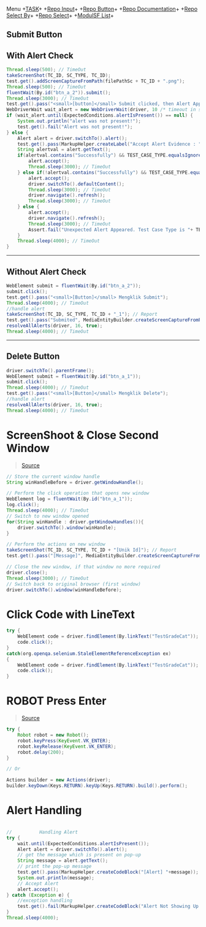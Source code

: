 Menu +[TASK](https://github.com/arshve/mardown/blob/master/Task.md)+ +[Repo Input](https://github.com/arshve/mardown/blob/master/Repo%20Input.md#Insert-Multiple-input-To-Right-Box)+ +[Repo Button](https://github.com/arshve/mardown/blob/master/Repo%20Button.md)+ +[Repo Documentation](https://github.com/arshve/mardown/blob/master/Repo%20Documentation.md)+ +[Repo Select By](https://github.com/arshve/mardown/blob/master/Repo%20Select%20By.md)+ +[Repo Select](https://github.com/arshve/mardown/blob/master/Repo%20Select.md)+ +[ModulSF List](https://github.com/arshve/mardown/blob/master/ModulSF6.md)+

## Submit Button

## With Alert Check

```JAVA
Thread.sleep(500); // TimeOut
takeScreenShot(TC_ID, SC_TYPE, TC_ID);
test.get().addScreenCaptureFromPath(filePathSc + TC_ID + ".png");
Thread.sleep(500); // TimeOut
fluentWait(By.id("btn_a_2")).submit();
Thread.sleep(3000); // TimeOut
test.get().pass("<small>[button]</small> Submit clicked, then Alert Appeared");
WebDriverWait wait_alert = new WebDriverWait(driver, 10 /* timeout in seconds */);
if (wait_alert.until(ExpectedConditions.alertIsPresent()) == null) {
    System.out.println("alert was not present!");
    test.get().fail("Alert was not present!");
} else {
    Alert alert = driver.switchTo().alert();
    test.get().pass(MarkupHelper.createLabel("Accept Alert Evidence : " + alert.getText(), ExtentColor.ORANGE));
    String alertval = alert.getText();
    if(alertval.contains("Successfully") && TEST_CASE_TYPE.equalsIgnoreCase("P")) {
        alert.accept();
        Thread.sleep(3000); // TimeOut
    } else if(!alertval.contains("Successfully") && TEST_CASE_TYPE.equalsIgnoreCase("N")) {
        alert.accept();
        driver.switchTo().defaultContent();
        Thread.sleep(3000); // TimeOut
        driver.navigate().refresh();
        Thread.sleep(3000); // TimeOut
    } else {
        alert.accept();
        driver.navigate().refresh();
        Thread.sleep(3000); // TimeOut
        Assert.fail("Unexpected Alert Appeared. Test Case Type is "+ TEST_CASE_TYPE + " , but alert text is " + alertval);
    }
    Thread.sleep(4000); // TimeOut
}
```

---

## Without Alert Check

```JAVA
WebElement submit = fluentWait(By.id("btn_a_2"));
submit.click();
test.get().pass("<small>[Button]</small> Mengklik Submit");
Thread.sleep(4000); // TimeOut
//handle alert
takeScreenShot(TC_ID, SC_TYPE, TC_ID + "_1"); // Report
test.get().pass("Submited", MediaEntityBuilder.createScreenCaptureFromPath(filePathSc + TC_ID + "_1.png").build());
resolveAllAlerts(driver, 16, true);
Thread.sleep(4000); // TimeOut
```

---

## Delete Button

```JAVA
driver.switchTo().parentFrame();
WebElement submit = fluentWait(By.id("btn_a_1"));
submit.click();
Thread.sleep(4000); // TimeOut
test.get().pass("<small>[Button]</small> Mengklik Delete");
//handle alert
resolveAllAlerts(driver, 16, true);
Thread.sleep(4000); // TimeOut
```

# ScreenShoot & Close Second Window

> [Source](https://stackoverflow.com/questions/9588827/how-to-switch-to-the-new-browser-window-which-opens-after-click-on-the-button)

```JAVA
// Store the current window handle
String winHandleBefore = driver.getWindowHandle();

// Perform the click operation that opens new window
WebElement log = fluentWait(By.id("btn_a_1"));
log.click();
Thread.sleep(4000); // TimeOut
// Switch to new window opened
for(String winHandle : driver.getWindowHandles()){
    driver.switchTo().window(winHandle);
}

// Perform the actions on new window
takeScreenShot(TC_ID, SC_TYPE, TC_ID + "[Unik Id]"); // Report
test.get().pass("[Message]", MediaEntityBuilder.createScreenCaptureFromPath(filePathSc + TC_ID + "[Unik Id].png").build());

// Close the new window, if that window no more required
driver.close();
Thread.sleep(3000); // TimeOut
// Switch back to original browser (first window)
driver.switchTo().window(winHandleBefore);
```

# Click Code with LineText

```JAVA
try {
    WebElement code = driver.findElement(By.linkText("TestGradeCat"));
    code.click();
}
catch(org.openqa.selenium.StaleElementReferenceException ex)
{
    WebElement code = driver.findElement(By.linkText("TestGradeCat"));
    code.click();
}
```

# ROBOT Press Enter

> [Source](https://stackoverflow.com/questions/23734691/how-to-press-enter-without-targeting-a-webelement)

```JAVA
try {
    Robot robot = new Robot();
    robot.keyPress(KeyEvent.VK_ENTER);
    robot.keyRelease(KeyEvent.VK_ENTER);
    robot.delay(200);
}

// Or

Actions builder = new Actions(driver);
builder.keyDown(Keys.RETURN).keyUp(Keys.RETURN).build().perform();

```

# Alert Handling

```JAVA

//			Handling Alert
try {
    wait.until(ExpectedConditions.alertIsPresent());
    Alert alert = driver.switchTo().alert();
    // get the message which is present on pop-up
    String message = alert.getText();
    // print the pop-up message
    test.get().pass(MarkupHelper.createCodeBlock("[Alert] "+message));
    System.out.println(message);
    // Accept Alert
    alert.accept();
} catch (Exception e) {
    //exception handling
    test.get().fail(MarkupHelper.createCodeBlock("Alert Not Showing Up :" +e));
}
Thread.sleep(4000);

```
